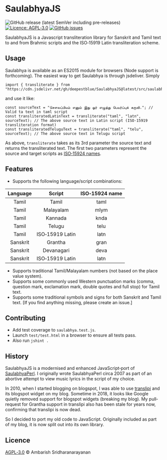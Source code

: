 # SaulabhyaJS

![GitHub release (latest SemVer including pre-releases)](https://img.shields.io/github/v/release/deepestblue/SaulabhyaJS?include_prereleases&sort=semver&style=for-the-badge) [![Licence: AGPL‐3.0](https://img.shields.io/github/license/deepestblue/SaulabhyaJS?label=LICENCE&style=for-the-badge)](https://www.gnu.org/licenses/agpl-3.0.en.html) [![GitHub issues](https://img.shields.io/github/issues/deepestblue/SaulabhyaJS?style=for-the-badge)](https://github.com/deepestblue/SaulabhyaJS/issues)

SaulabhyaJS is a Javascript transliteration library for Sanskrit and Tamil text to and from Brahmic scripts and the ISO‐15919 Latin transliteration scheme.

## Usage

Saulabhya is available as an ES2015 module for browsers (Node support is forthcoming). The easiest way to get Saulabhya is through jsdeliver. Simply

    import { transliterate } from "https://cdn.jsdelivr.net/gh/deepestblue/SaulabhyaJS@latest/src/saulabhya.min.js";

and use it like:

    const sourceText = "சௌலப்பியம் எனும் இது ஓர் எழுத்து பெயர்ப்புக் கருவி."; // Valid ta text in taml script
    const transliteratedLatinText = transliterate("taml", "latn", sourceText); // The above source text in Latin script (ISO‐15919 transliteration format)
    const transliteratedTeluguText = transliterate("taml", "telu", sourceText); // The above source text in Telugu script

As above, `transliterate` takes as its 3rd parameter the source text and returns the transliterated text. The first two parameters represent the source and target scripts as [ISO‐15924 names](https://en.wikipedia.org/wiki/ISO_15924).

## Features

* Supports the following language/script combinations:

| Language |      Script     | ISO‐15924 name |
|:--------:|:---------------:|:--------------:|
|   Tamil  |      Tamil      |      taml      |
|   Tamil  |    Malayalam    |      mlym      |
|   Tamil  |     Kannada     |      knda      |
|   Tamil  |      Telugu     |      telu      |
|   Tamil  | ISO‐15919 Latin |      latn      |
| Sanskrit |     Grantha     |      gran      |
| Sanskrit |    Devanagari   |      deva      |
| Sanskrit | ISO‐15919 Latin |      latn      |

* Supports traditional Tamil/Malayalam numbers (not based on the place value system).
* Supports some commonly used Western punctuation marks (comma, question mark, exclamation mark, double quotes and full stop) for Tamil text.
* Supports some traditional symbols and signs for both Sanskrit and Tamil text. [If you find anything missing, please create an issue.]

## Contributing

* Add test coverage to `saulabhya.test.js`.
* Launch `test/test.html` in a browser to ensure all tests pass.
* Also run `jshint .`

## History

SaulabhyaJS is a modernised and enhanced JavaScript‐port of [SaulabhyaPerl](https://github.com/deepestblue/SaulabhyaPerl). I originally wrote SaulabhyaPerl circa 2007 as part of an abortive attempt to view music lyrics in the script of my choice.

In 2010, when I started blogging on blogspot, I was able to use [translipi](https://github.com/srikanthsubra/translipi) and its blogspot widget on my blog. Sometime in 2018, it looks like Google quietly removed support for blogspot widgets (breaking my blog). My pull‐request for Grantha support in translipi also has been stale for years now, confirming that translipi is now dead.

So I decided to port my old code to JavaScript. Originally included as part of my blog, it is now split out into its own library.

## Licence

[AGPL‐3.0](https://www.gnu.org/licenses/agpl-3.0.en.html) © Ambarish Sridharanarayanan
